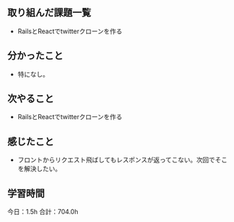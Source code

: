 ## 取り組んだ課題一覧
* RailsとReactでtwitterクローンを作る
## 分かったこと
* 特になし。
      
    
    

## 次やること
* RailsとReactでtwitterクローンを作る
## 感じたこと
* フロントからリクエスト飛ばしてもレスポンスが返ってこない。次回でそこを解決したい。
 
## 学習時間
今日：1.5h
合計：704.0h
